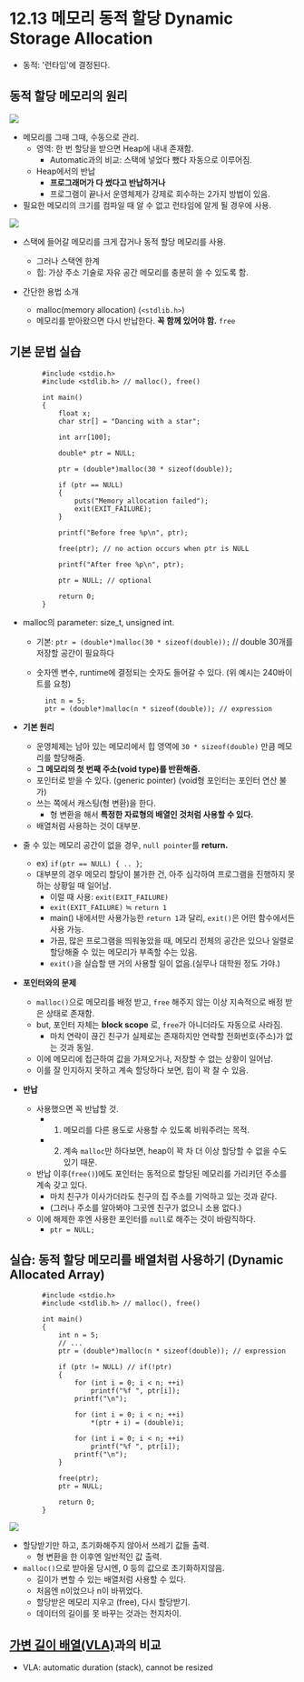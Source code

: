 # 12.13 메모리 동적 할당 Dynamic Storage Allocation
* 동적: '런타임'에 결정된다.

## 동적 할당 메모리의 원리
![](../images/chapter12/scope4.png)


* 메모리를 그때 그때, 수동으로 관리.
    - 영역: 한 번 할당을 받으면 Heap에 내내 존재함.
        - Automatic과의 비교: 스택에 넣었다 뺐다 자동으로 이루어짐.
    - Heap에서의 반납
        - __프로그래머가 다 썼다고 반납하거나__ 
        - 프로그램이 끝나서 운영체제가 강제로 회수하는 2가지 방법이 있음.
* 필요한 메모리의 크기를 컴파일 때 알 수 없고 런타임에 알게 될 경우에 사용.

![](../images/chapter12/alloc1.png)

* 스택에 들어갈 메모리를 크게 잡거나 동적 할당 메모리를 사용.
    - 그러나 스택엔 한계
    - 힙: 가상 주소 기술로 자유 공간 메모리를 충분히 쓸 수 있도록 함.

* 간단한 용법 소개
    - malloc(memory allocation) (`<stdlib.h>`)
    - 메모리를 받아왔으면 다시 반납한다. __꼭 함께 있어야 함.__ `free`


## 기본 문법 실습
            
            #include <stdio.h>
            #include <stdlib.h> // malloc(), free()

            int main()
            {
                float x;
                char str[] = "Dancing with a star";

                int arr[100];

                double* ptr = NULL;

                ptr = (double*)malloc(30 * sizeof(double));

                if (ptr == NULL)
                {
                    puts("Memory allocation failed");
                    exit(EXIT_FAILURE);
                }

                printf("Before free %p\n", ptr);

                free(ptr); // no action occurs when ptr is NULL

                printf("After free %p\n", ptr);

                ptr = NULL; // optional

                return 0;
            }

* malloc의 parameter: size_t, unsigned int.
    - 기본: `ptr = (double*)malloc(30 * sizeof(double));` // double 30개를 저장할 공간이 필요하다
    - 숫자엔 변수, runtime에 결정되는 숫자도 들어갈 수 있다. (위 예시는 240바이트를 요청)
            
            int n = 5;
            ptr = (double*)malloc(n * sizeof(double)); // expression

* __기본 원리__
    - 운영체제는 남아 있는 메모리에서 힙 영역에 `30 * sizeof(double)` 만큼 메모리를 할당해줌.
    - __그 메모리의 첫 번째 주소(void type)를 반환해줌.__
    - 포인터로 받을 수 있다. (generic pointer) (void형 포인터는 포인터 연산 불가)
    - 쓰는 쪽에서 캐스팅(형 변환)을 한다.
        - 형 변환을 해서 __특정한 자료형의 배열인 것처럼 사용할 수 있다.__
    - 배열처럼 사용하는 것이 대부분.

* 줄 수 있는 메모리 공간이 없을 경우, `null pointer`를 __return.__
    - ex) `if(ptr == NULL) { .. }`;
    - 대부분의 경우 메모리 할당이 불가한 건, 아주 심각하여 프로그램을 진행하지 못하는 상황일 때 일어남.
        - 이럴 때 사용: `exit(EXIT_FAILURE)`
        - `exit(EXIT_FAILURE)` ≒ `return 1`
        - main() 내에서만 사용가능한 `return 1`과 달리, `exit()`은 어떤 함수에서든 사용 가능.
        - 가끔, 많은 프로그램을 띄워놓았을 때, 메모리 전체의 공간은 있으나 일렬로 할당해줄 수 있는 메모리가 부족할 수는 있음.
        - `exit()`을 실습할 땐 거의 사용할 일이 없음.(실무나 대학원 정도 가야.)

* __포인터와의 문제__
    - `malloc()`으로 메모리를 배정 받고, `free` 해주지 않는 이상 지속적으로 배정 받은 상태로 존재함.
    - but, 포인터 자체는 __block scope__ 로, `free`가 아니더라도 자동으로 사라짐.
        - 마치 연락이 끊긴 친구가 실제로는 존재하지만 연락할 전화번호(주소)가 없는 것과 동일.
    - 이에 메모리에 접근하여 값을 가져오거나, 저장할 수 없는 상황이 일어남.
    - 이를 잘 인지하지 못하고 계속 할당하다 보면, 힙이 꽉 찰 수 있음.

* __반납__
    - 사용했으면 꼭 반납할 것.
        - 1) 메모리를 다른 용도로 사용할 수 있도록 비워주려는 목적.
        - 2) 계속 `malloc`만 하다보면, heap이 꽉 차 더 이상 할당할 수 없을 수도 있기 때문.
    - 반납 이후(`free()`)에도 포인터는 동적으로 할당된 메모리를 가리키던 주소를 계속 갖고 있다.
        - 마치 친구가 이사가더라도 친구의 집 주소를 기억하고 있는 것과 같다.
        - (그러나 주소를 알아봐야 그곳엔 친구가 없으니 소용 없다.)
    - 이에 해제한 후엔 사용한 포인터를 `null`로 해주는 것이 바람직하다.
        - `ptr = NULL;`
    
## 실습: 동적 할당 메모리를 배열처럼 사용하기 (Dynamic Allocated Array)

            #include <stdio.h>
            #include <stdlib.h> // malloc(), free()

            int main()
            {
                int n = 5;
                // ...
                ptr = (double*)malloc(n * sizeof(double)); // expression

                if (ptr != NULL) // if(!ptr)
                {
                    for (int i = 0; i < n; ++i)
                        printf("%f ", ptr[i]);
                    printf("\n");

                    for (int i = 0; i < n; ++i)
                        *(ptr + i) = (double)i;
                    
                    for (int i = 0; i < n; ++i)
                        printf("%f ", ptr[i]);
                    printf("\n");
                }

                free(ptr);
                ptr = NULL;

                return 0;
            }

![](../images/chapter12/alloc2.png)

* 할당받기만 하고, 초기화해주지 않아서 쓰레기 값들 출력.
    - 형 변환을 한 이후엔 일반적인 값 출력.
* `malloc()`으로 받아올 당시엔, 0 등의 값으로 초기화하지않음.
    - 길이가 변할 수 있는 배열처럼 사용할 수 있다.
    - 처음엔 n이었으나 n이 바뀌었다. 
    - 할당받은 메모리 지우고 (free), 다시 할당받기.
    - 데이터의 길이를 못 바꾸는 것과는 천지차이.

## [가변 길이 배열(VLA)](https://github.com/kkan9ma/following_C/blob/master/10_%EB%B0%B0%EC%97%B4%EA%B3%BC_%ED%8F%AC%EC%9D%B8%ED%84%B0/10.17_%EB%B3%80%EC%88%98%EB%A1%9C_%EA%B8%B8%EC%9D%B4%EB%A5%BC_%EC%A0%95%ED%95%A0_%EC%88%98_%EC%9E%88%EB%8A%94_%EB%B0%B0%EC%97%B4.md)과의 비교

* VLA: automatic duration (stack), cannot be resized